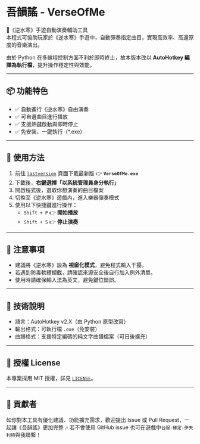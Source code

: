# 吾韻謠 - VerseOfMe

🎵《逆水寒》手遊自動演奏輔助工具  
本程式可協助玩家於《逆水寒》手遊中，自動彈奏指定曲目，實現高效率、高還原度的音樂演出。

由於 Python 在多線程控制方面不利於即時終止，故本版本改以 **AutoHotkey 編譯為執行檔**，提升操作穩定性與效能。

---

## 📦 功能特色

- ✅ 自動進行《逆水寒》自由演奏
- ✅ 可自選曲目進行播放
- ✅ 支援熱鍵啟動與即時停止
- ✅ 免安裝，一鍵執行（*.exe）

---

## 🚀 使用方法

1. 前往 [`lastversion`](https://) 頁面下載最新版 👉 **`VerseOfMe.exe`**
2. 下載後，**右鍵選擇「以系統管理員身分執行」**
3. 開啟程式後，選取你想演奏的曲目檔案
4. 切換至《逆水寒》遊戲內，進入樂器彈奏模式
5. 使用以下快捷鍵進行操作：
   - `Shift + P` 👉 **開始播放**
   - `Shift + S` 👉 **停止演奏**

---

## 📝 注意事項

- 建議將《逆水寒》設為 **視窗化模式**，避免程式輸入干擾。
- 若遇到防毒軟體攔截，請確認來源安全後自行加入例外清單。
- 使用時請確保輸入法為英文，避免鍵位錯誤。

---

## 🔧 技術說明

- 語言：AutoHotkey v2.X（由 Python 原型改寫）
- 輸出格式：可執行檔 `.exe`（免安裝）
- 曲譜格式：支援特定編碼的純文字曲譜檔案（可日後擴充）

---

## 📜 授權 License

本專案採用 MIT 授權，詳見 [`LICENSE`](./LICENSE)。

---

## 🙏 貢獻者

如你對本工具有優化建議、功能擴充需求，歡迎提出 Issue 或 Pull Request，一起讓《吾韻謠》更加完整 🎶
若不會使用 GitHub issue 也可在遊戲中`台服-緣定-伊夫利特`與我聯繫！

